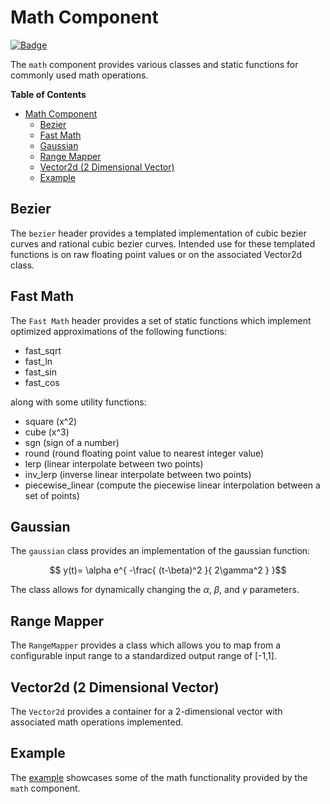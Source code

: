 # Math Component

[![Badge](https://components.espressif.com/components/espp/math/badge.svg)](https://components.espressif.com/components/espp/math)

The `math` component provides various classes and static functions for commonly
used math operations.

<!-- markdown-toc start - Don't edit this section. Run M-x markdown-toc-refresh-toc -->
**Table of Contents**

- [Math Component](#math-component)
  - [Bezier](#bezier)
  - [Fast Math](#fast-math)
  - [Gaussian](#gaussian)
  - [Range Mapper](#range-mapper)
  - [Vector2d (2 Dimensional Vector)](#vector2d-2-dimensional-vector)
  - [Example](#example)

<!-- markdown-toc end -->

## Bezier

The `bezier` header provides a templated implementation of cubic bezier curves
and rational cubic bezier curves. Intended use for these templated functions is
on raw floating point values or on the associated Vector2d class.

## Fast Math

The `Fast Math` header provides a set of static functions which implement
optimized approximations of the following functions:

* fast_sqrt
* fast_ln
* fast_sin
* fast_cos

along with some utility functions:

* square (x^2)
* cube (x^3)
* sgn (sign of a number)
* round (round floating point value to nearest integer value)
* lerp (linear interpolate between two points)
* inv_lerp (inverse linear interpolate between two points)
* piecewise_linear (compute the piecewise linear interpolation between a set of points)

## Gaussian

The `gaussian` class provides an implementation of the gaussian function:

```math
   y(t)= \alpha e^{ -\frac{ (t-\beta)^2 }{ 2\gamma^2 } }
```

The class allows for dynamically changing the $\alpha$, $\beta$, and $\gamma$
parameters.

## Range Mapper

The `RangeMapper` provides a class which allows you to map from a configurable
input range to a standardized output range of [-1,1].

## Vector2d (2 Dimensional Vector)

The `Vector2d` provides a container for a 2-dimensional vector with associated
math operations implemented.

## Example

The [example](./example) showcases some of the math functionality provided by
the `math` component.

